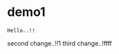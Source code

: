 # demo1
<!DOCTYPE html>
<html>
<head>
</head>

<body>

	Hello..!!
second change..!!1
third change..!ffff
</body>
</html> 
